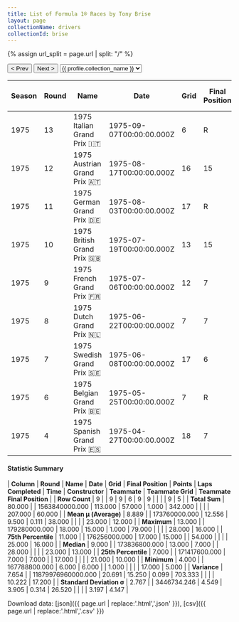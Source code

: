 ```yaml
---
title: List of Formula 1® Races by Tony Brise
layout: page
collectionName: drivers
collectionId: brise
---
```


{% assign url_split = page.url | split: "/" %}
<div id="collection-navigation">
<button onclick="selector.options[selector.selectedIndex-1].value && (window.location = selector.options[selector.selectedIndex-1].value);">&lt; Prev</button>
<button onclick="selector.options[selector.selectedIndex+1].value && (window.location = selector.options[selector.selectedIndex+1].value);">Next &gt;</button>
<select id="selector" onchange="this.options[this.selectedIndex].value && (window.location = this.options[this.selectedIndex].value);">
  {% for collectionId in site.data[page.collectionName].refs %}
    {% if collectionId == page.collectionId %}
      {% assign selected = "selected" %}
    {% else %}
      {% assign selected = "" %}
    {% endif %}
    {% assign profile = site.data[page.collectionName][collectionId].profile %}
    <option value="/f1/{{ page.collectionName }}/{{ collectionId }}/{{ url_split[4] }}" {{ selected }}>{{ profile.collection_name }}</option>
  {% endfor %}
</select>
</div>

| Season | Round | Name | Date | Grid | Final Position | Points | Laps Completed | Time | Constructor | Teammate | Teammate Grid | Teammate Final Position |
|--|--|--|--|--|--|--|--|--|--|--|--|--|
| 1975 | 13 | 1975 Italian Grand Prix 🇮🇹 | 1975-09-07T00:00:00.000Z | 6 | R | 0.0 | 1 |   | Embassy Hill 🇬🇧 | [Rolf Stommelen 🇩🇪](/f1/drivers/stommelen) | 23 | R |
| 1975 | 12 | 1975 Austrian Grand Prix 🇦🇹 | 1975-08-17T00:00:00.000Z | 16 | 15 | 0.0 | 28 |   | Embassy Hill 🇬🇧 | [Rolf Stommelen 🇩🇪](/f1/drivers/stommelen) | 25 | 16 |
| 1975 | 11 | 1975 German Grand Prix 🇩🇪 | 1975-08-03T00:00:00.000Z | 17 | R | 0.0 | 9 |   | Embassy Hill 🇬🇧 | [Alan Jones 🇦🇺](/f1/drivers/jones) | 21 | 5 |
| 1975 | 10 | 1975 British Grand Prix 🇬🇧 | 1975-07-19T00:00:00.000Z | 13 | 15 | 0.0 | 53 |   | Embassy Hill 🇬🇧 | [Alan Jones 🇦🇺](/f1/drivers/jones) | 28 | 10 |
| 1975 | 9 | 1975 French Grand Prix 🇫🇷 | 1975-07-06T00:00:00.000Z | 12 | 7 | 0.0 | 54 | +1:09.61 | Embassy Hill 🇬🇧 | [Alan Jones 🇦🇺](/f1/drivers/jones) | 20 | 16 |
| 1975 | 8 | 1975 Dutch Grand Prix 🇳🇱 | 1975-06-22T00:00:00.000Z | 7 | 7 | 0.0 | 74 |   | Embassy Hill 🇬🇧 | [Alan Jones 🇦🇺](/f1/drivers/jones) | 17 | 13 |
| 1975 | 7 | 1975 Swedish Grand Prix 🇸🇪 | 1975-06-08T00:00:00.000Z | 17 | 6 | 1.0 | 79 |   | Embassy Hill 🇬🇧 | [Vern Schuppan 🇦🇺](/f1/drivers/schuppan) | 26 | R |
| 1975 | 6 | 1975 Belgian Grand Prix 🇧🇪 | 1975-05-25T00:00:00.000Z | 7 | R | 0.0 | 17 |   | Embassy Hill 🇬🇧 | [François Migault 🇫🇷](/f1/drivers/migault) | 22 | R |
| 1975 | 4 | 1975 Spanish Grand Prix 🇪🇸 | 1975-04-27T00:00:00.000Z | 18 | 7 | 0.0 | 27 |   | Williams 🇬🇧 | [Arturo Merzario 🇮🇹](/f1/drivers/merzario) | 25 | R |

#### Statistic Summary

| **Column** | **Round** | **Name** | **Date** | **Grid** | **Final Position** | **Points** | **Laps Completed** | **Time** | **Constructor** | **Teammate** | **Teammate Grid** | **Teammate Final Position** |
| **Row Count** | 9 |  | 9 | 9 | 6 | 9 | 9 |  |  |  | 9 | 5 |
| **Total Sum** | 80.000 |  | 1563840000.000 | 113.000 | 57.000 | 1.000 | 342.000 |  |  |  | 207.000 | 60.000 |
| **Mean μ (Average)** | 8.889 |  | 173760000.000 | 12.556 | 9.500 | 0.111 | 38.000 |  |  |  | 23.000 | 12.000 |
| **Maximum** | 13.000 |  | 179280000.000 | 18.000 | 15.000 | 1.000 | 79.000 |  |  |  | 28.000 | 16.000 |
| **75th Percentile** | 11.000 |  | 176256000.000 | 17.000 | 15.000 |  | 54.000 |  |  |  | 25.000 | 16.000 |
| **Median** | 9.000 |  | 173836800.000 | 13.000 | 7.000 |  | 28.000 |  |  |  | 23.000 | 13.000 |
| **25th Percentile** | 7.000 |  | 171417600.000 | 7.000 | 7.000 |  | 17.000 |  |  |  | 21.000 | 10.000 |
| **Minimum** | 4.000 |  | 167788800.000 | 6.000 | 6.000 |  | 1.000 |  |  |  | 17.000 | 5.000 |
| **Variance** | 7.654 |  | 11879976960000.000 | 20.691 | 15.250 | 0.099 | 703.333 |  |  |  | 10.222 | 17.200 |
| **Standard Deviation σ** | 2.767 |  | 3446734.246 | 4.549 | 3.905 | 0.314 | 26.520 |  |  |  | 3.197 | 4.147 |

Download data: [json]({{ page.url | replace:'.html','.json' }}), [csv]({{ page.url | replace:'.html','.csv' }})
